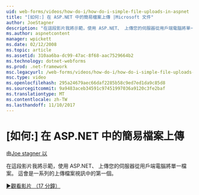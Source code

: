 ```yaml
---
uid: web-forms/videos/how-do-i/how-do-i-simple-file-uploads-in-aspnet
title: "[如何:] 在 ASP.NET 中的簡易檔案上傳 |Microsoft 文件"
author: JoeStagner
description: "在這段影片我將示範，使用 ASP.NET、 上傳您的伺服器從用戶端電腦將單一檔案。 這會是一系列的上傳中的第一個..."
ms.author: aspnetcontent
manager: wpickett
ms.date: 02/12/2008
ms.topic: article
ms.assetid: 310aa6ba-dc99-47ac-8f68-aac7529664b2
ms.technology: dotnet-webforms
ms.prod: .net-framework
msc.legacyurl: /web-forms/videos/how-do-i/how-do-i-simple-file-uploads-in-aspnet
msc.type: video
ms.openlocfilehash: 295a24679aec66daf2285b58c9ed7ed1da9c85d8
ms.sourcegitcommit: 9a9483aceb34591c97451997036a9120c3fe2baf
ms.translationtype: MT
ms.contentlocale: zh-TW
ms.lasthandoff: 11/10/2017
---
```

<a name="how-do-i--simple-file-uploads-in-aspnet"></a>[如何:] 在 ASP.NET 中的簡易檔案上傳
====================
由[Joe stagner 以](https://github.com/JoeStagner)

在這段影片我將示範，使用 ASP.NET、 上傳您的伺服器從用戶端電腦將單一檔案。 這會是一系列的上傳檔案視訊中的第一個。

[&#9654;觀看影片 （17 分鐘）](https://channel9.msdn.com/Blogs/ASP-NET-Site-Videos/how-do-i-simple-file-uploads-in-aspnet)
